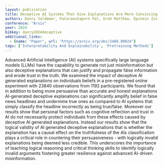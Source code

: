 ```yaml
---
layout: publication
title: Deceptive AI Systems That Give Explanations Are More Convincing Than Honest AI Systems And Can Amplify Belief In Misinformation
authors: Danry Valdemar, Pataranutaporn Pat, Groh Matthew, Epstein Ziv, Maes Pattie
conference: "Arxiv"
year: 2024
bibkey: danry2024deceptive
additional_links:
  - {name: "Paper", url: "https://arxiv.org/abs/2408.00024"}
tags: ['Interpretability And Explainability', 'Pretraining Methods']
---
```

Advanced Artificial Intelligence (AI) systems specifically large language models (LLMs) have the capability to generate not just misinformation but also deceptive explanations that can justify and propagate false information and erode trust in the truth. We examined the impact of deceptive AI generated explanations on individuals beliefs in a pre-registered online experiment with 23840 observations from 1192 participants. We found that in addition to being more persuasive than accurate and honest explanations AI-generated deceptive explanations can significantly amplify belief in false news headlines and undermine true ones as compared to AI systems that simply classify the headline incorrectly as being true/false. Moreover our results show that personal factors such as cognitive reflection and trust in AI do not necessarily protect individuals from these effects caused by deceptive AI generated explanations. Instead our results show that the logical validity of AI generated deceptive explanations that is whether the explanation has a causal effect on the truthfulness of the AIs classification plays a critical role in countering their persuasiveness - with logically invalid explanations being deemed less credible. This underscores the importance of teaching logical reasoning and critical thinking skills to identify logically invalid arguments fostering greater resilience against advanced AI-driven misinformation.

